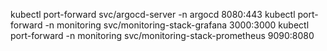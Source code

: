 kubectl port-forward svc/argocd-server -n argocd 8080:443
kubectl port-forward -n monitoring svc/monitoring-stack-grafana 3000:3000
kubectl port-forward -n monitoring svc/monitoring-stack-prometheus 9090:8080